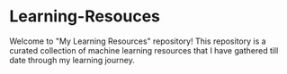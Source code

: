 # Learning-Resouces
Welcome to "My Learning Resources" repository! This repository is a curated collection of machine learning resources that I have gathered  till date through my learning journey. 
